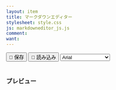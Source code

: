 ```yaml
---
layout: item
title: マークダウンエディター
stylesheet: style.css
js: markdowneditor_js.js
comment: 
want: 
---
```

<script src="https://cdnjs.cloudflare.com/ajax/libs/marked/11.1.0/marked.min.js"></script>
<div class="editor-container">
    <div class="toolbar">
        <button id="save">💾 保存</button>
        <button id="load">📂 読み込み</button>
        <select id="fontSelect">
            <option value="Arial">Arial</option>
            <option value="Times New Roman">Times New Roman</option>
            <option value="Courier New">Courier New</option>
        </select>
    </div>
    <div id="editor" contenteditable="true" class="editor"></div>
    <h3>プレビュー</h3>
    <div id="preview" class="preview"></div>
</div>